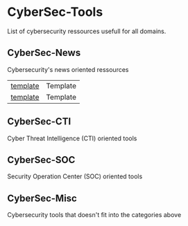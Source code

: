 # CyberSec-Tools
List of cybersecurity ressources usefull for all domains.

## CyberSec-News
Cybersecurity's news oriented ressources

<table>
    <tr>
        <td>
            <a href="https://www.abuseipdb.com/" target="_blank">template</a>
        </td>
        <td>
            Template
        </td>
    </tr>
    <tr>
        <td>
            <a href="https://www.abuseipdb.com/" target="_blank">template</a>
        </td>
        <td>
            Template
        </td>
    </tr>
</table>

## CyberSec-CTI
Cyber Threat Intelligence (CTI) oriented tools

## CyberSec-SOC
Security Operation Center (SOC) oriented tools

## CyberSec-Misc
Cybersecurity tools that doesn't fit into the categories above
